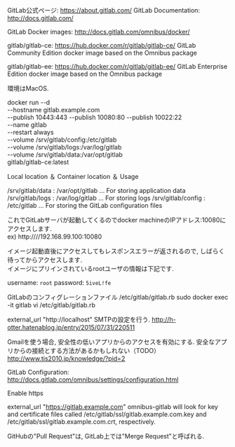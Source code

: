 GitLab公式ページ: https://about.gitlab.com/
GitLab Documentation: http://docs.gitlab.com/

GitLab Docker images:
http://docs.gitlab.com/omnibus/docker/

gitlab/gitlab-ce: https://hub.docker.com/r/gitlab/gitlab-ce/
GitLab Community Edition docker image based on the Omnibus package

gitlab/gitlab-ee: https://hub.docker.com/r/gitlab/gitlab-ee/
GitLab Enterprise Edition docker image based on the Omnibus package

環境はMacOS.

docker run --d \
    --hostname gitlab.example.com \
    --publish 10443:443 --publish 10080:80 --publish 10022:22 \
    --name gitlab \
    --restart always \
    --volume /srv/gitlab/config:/etc/gitlab \
    --volume /srv/gitlab/logs:/var/log/gitlab \
    --volume /srv/gitlab/data:/var/opt/gitlab \
    gitlab/gitlab-ce:latest

Local location ＆ Container location ＆ Usage  

/srv/gitlab/data : /var/opt/gitlab ... For storing application data
/srv/gitlab/logs : /var/log/gitlab ... For storing logs
/srv/gitlab/config : /etc/gitlab ... For storing the GitLab configuration files

これでGitLabサーバが起動してくるのでdocker machineのIPアドレス:10080にアクセスします.  
  ex) http:////192.168.99.100:10080

イメージ起動直後にアクセスしてもレスポンスエラーが返されるので, しばらく待ってからアクセスします.  
イメージにプリインされているrootユーザの情報は下記です.  

 username: `root`
 password: `5iveL!fe`


GitLabのコンフィグレーションファイル /etc/gitlab/gitlab.rb
sudo docker exec -it gitlab vi /etc/gitlab/gitlab.rb

external_url "http://localhost"
SMTPの設定を行う. http://h-otter.hatenablog.jp/entry/2015/07/31/220511


Gmailを使う場合, 安全性の低いアプリからのアクセスを有効にする.
安全なアプリからの接続とする方法があるかもしれない（TODO）
http://www.tis2010.jp/knowledge/?pid=2


GitLab Configuration: http://docs.gitlab.com/omnibus/settings/configuration.html

Enable https

external_url "https://gitlab.example.com"
omnibus-gitlab will look for key and certificate files called /etc/gitlab/ssl/gitlab.example.com.key
and /etc/gitlab/ssl/gitlab.example.com.crt, respectively. 



GitHubの"Pull Request"は, GitLab上では"Merge Request"と呼ばれる.  
